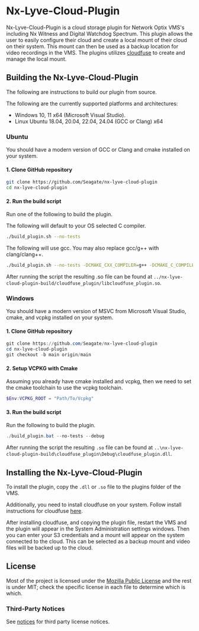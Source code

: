 # Nx-Lyve-Cloud-Plugin

Nx-Lyve-Cloud-Plugin is a cloud storage plugin for Network Optix VMS's including Nx Witness and Digital Watchdog
Spectrum. This plugin allows the user to easily configure their cloud and create a local mount of their cloud on their
system. This mount can then be used as a backup location for video recordings in the VMS. The plugins utilizes
[cloudfuse](https://github.com/Seagate/cloudfuse) to create and manage the local mount.

## Building the Nx-Lyve-Cloud-Plugin

The following are instructions to build our plugin from source.

The following are the currently supported platforms and architectures:

- Windows 10, 11 x64 (Microsoft Visual Studio).
- Linux Ubuntu 18.04, 20.04, 22.04, 24.04 (GCC or Clang) x64

### Ubuntu

You should have a modern version of GCC or Clang and cmake installed on your system.

#### 1. Clone GitHub repository

```bash
git clone https://github.com/Seagate/nx-lyve-cloud-plugin
cd nx-lyve-cloud-plugin
```

#### 2. Run the build script

Run one of the following to build the plugin.

The following will default to your OS selected C compiler.

```bash
./build_plugin.sh --no-tests
```

The following will use gcc. You may also replace gcc/g++ with clang/clang++.

```bash
./build_plugin.sh --no-tests -DCMAKE_CXX_COMPILER=g++ -DCMAKE_C_COMPILER=gcc
```

After running the script the resulting .so file can be found at
`../nx-lyve-cloud-plugin-build/cloudfuse_plugin/libcloudfuse_plugin.so`.

### Windows

You should have a modern version of MSVC from Microsoft Visual Studio, cmake, and vcpkg installed on your system.

#### 1. Clone GitHub repository

```powershell
git clone https://github.com/Seagate/nx-lyve-cloud-plugin
cd nx-lyve-cloud-plugin
git checkout -b main origin/main
```

#### 2. Setup VCPKG with Cmake

Assuming you already have cmake installed and vcpkg, then we need to set the cmake toolchain to use the vcpkg toolchain.

```powershell
$Env:VCPKG_ROOT = "Path/To/Vcpkg"
```

#### 3. Run the build script

Run the following to build the plugin.

```powershell
./build_plugin.bat --no-tests --debug
```

After running the script the resulting `.so` file can be found at
`..\nx-lyve-cloud-plugin-build\cloudfuse_plugin\Debug\cloudfuse_plugin.dll`.

## Installing the Nx-Lyve-Cloud-Plugin

To install the plugin, copy the `.dll` or `.so` file to the plugins folder of the VMS.

Additionally, you need to install cloudfuse on your system. Follow install instructions for cloudfuse
[here](https://github.com/Seagate/cloudfuse).

After installing cloudfuse, and copying the plugin file, restart the VMS and the plugin will appear in the System
Administration settings windows. Then you can enter your S3 credentials and a mount will appear on the system connected
to the cloud. This can be selected as a backup mount and video files will be backed up to the cloud.

## License

Most of the project is licensed under the [Mozilla Public License](https://www.mozilla.org/en-US/MPL/2.0/) and the rest
is under MIT; check the specific license in each file to determine which is which.

### Third-Party Notices

See [notices](./NOTICE) for third party license notices.
